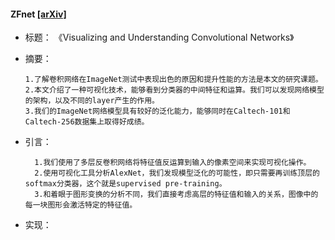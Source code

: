 #### ZFnet [[arXiv]](https://arxiv.org/pdf/1311.2901.pdf)
- 标题：
《Visualizing and Understanding Convolutional Networks》
- 摘要：

      1.了解卷积网络在ImageNet测试中表现出色的原因和提升性能的方法是本文的研究课题。
      2.本文介绍了一种可视化技术，能够看到分类器的中间特征和运算。我们可以发现网络模型的架构，以及不同的layer产生的作用。
      3.我们的ImageNet网络模型具有较好的泛化能力，能够同时在Caltech-101和Caltech-256数据集上取得好成绩。
- 引言：

        1.我们使用了多层反卷积网络将特征值反运算到输入的像素空间来实现可视化操作。
        2.使用可视化工具分析AlexNet，我们发现模型泛化的可能性，即只需要再训练顶层的softmax分类器，这个就是supervised pre-training。
        3.和着眼于图形变换的分析不同，我们直接考虑高层的特征值和输入的关系，图像中的每一块图形会激活特定的特征值。
- 实现：